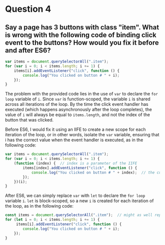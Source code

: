 
# Question 4

## Say a page has 3 buttons with class "item". What is wrong with the following code of binding click event to the buttons? How would you fix it before and after ES6?

```js
var items = document.querySelectorAll(".item");
for (var i = 0; i < items.length; i += 1) {
    items[i].addEventListener("click", function () {
        console.log("You clicked on button # " + i);
    });
}
```

The problem with the provided code lies in the use of `var` to declare the `for loop` variable of `i`. Since `var` is function-scoped, the variable `i` is shared across all iterations of the loop. By the time the click event handler has executed (which happens asynchronously after the loop completes), the value of `i` will always be equal to `items.length`, and not the index of the button that was clicked.

Before ES6, I would fix it using an IIFE to create a new scope for each iteration of the loop, or in other words, isolate the `var` variable, ensuring that i has the correct value when the event handler is executed, as in the following code:

```js
var items = document.querySelectorAll(".item");
for (var i = 0; i < items.length; i += 1) {
    (function (index) {  // index is a parameter of the IIFE
        items[index].addEventListener("click", function () {
            console.log("You clicked on button # " + index);  // the current value of i is captured at each iteration
        });
    })(i);
}
```

After ES6, we can simply replace `var` with `let` to declare the `for loop` variable `i`. `let` is block-scoped, so a new `i` is created for each iteration of the loop, as in the following code:

```js
const items = document.querySelectorAll(".item");  // might as well replace this var as well
for (let i = 0; i < items.length; i += 1) {
     items[i].addEventListener("click", function () {
        console.log("You clicked on button # " + i);
    });
}
```
